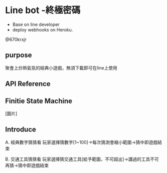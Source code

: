 # Line bot -終極密碼
* Base on line developer
* deploy webhooks on Heroku.

@670krxjr     



## purpose
聚會上炒熱氣氛的經典小遊戲，無須下載即可在line上使用

## API Reference


## Finitie State Machine
[圖片]


## Introduce
A.	經典數字猜猜看
    玩家選擇猜數字[1~100]->每次猜測會縮小範圍->猜中即遊戲結束   
    
B.	交通工具猜猜看
    玩家選擇猜交通工具[給予範圍，不可超出]->講過的工具不可再猜->猜中即遊戲結束
